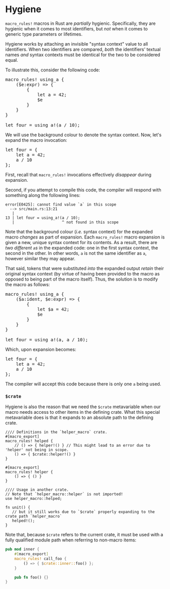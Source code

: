 # Hygiene

`macro_rules!` macros in Rust are *partially* hygienic.
Specifically, they are hygienic when it comes to most identifiers, but *not* when it comes to generic type parameters or lifetimes.

Hygiene works by attaching an invisible "syntax context" value to all identifiers.
When two identifiers are compared, *both* the identifiers' textual names *and* syntax contexts must be identical for the two to be considered equal.

To illustrate this, consider the following code:

<pre class="rust rust-example-rendered"><span class="synctx-0"><span class="hljs-built_in">macro_rules</span><span class="hljs-built_in">!</span> using_a {&#xa;    ($e:expr) =&gt; {&#xa;        {&#xa;            <span class="hljs-keyword">let</span> a = <span class="hljs-number">42</span>;&#xa;            $e&#xa;        }&#xa;    }&#xa;}&#xa;&#xa;<span class="hljs-keyword">let</span> four = <span class="hljs-built_in">using_a!</span>(a / <span class="hljs-number">10</span>);</span></pre>

We will use the background colour to denote the syntax context.
Now, let's expand the macro invocation:

<pre class="rust rust-example-rendered"><span class="synctx-0"><span class="hljs-keyword">let</span> four = </span><span class="synctx-1">{&#xa;    <span class="hljs-keyword">let</span> a <span class="op">=</span> <span class="hljs-number">42</span>;&#xa;    </span><span class="synctx-0">a / <span class="hljs-number">10</span></span><span class="synctx-1">&#xa;}</span><span class="synctx-0">;</span></pre>

First, recall that `macro_rules!` invocations effectively *disappear* during expansion.

Second, if you attempt to compile this code, the compiler will respond with something along the following lines:

```text
error[E0425]: cannot find value `a` in this scope
  --> src/main.rs:13:21
   |
13 | let four = using_a!(a / 10);
   |                     ^ not found in this scope
```

Note that the background colour (*i.e.* syntax context) for the expanded macro *changes* as part of expansion.
Each `macro_rules!` macro expansion is given a new, unique syntax context for its contents.
As a result, there are *two different `a`s* in the expanded code: one in the first syntax context, the second in the other.
In other words, <code><span class="synctx-0">a</span></code> is not the same identifier as <code><span class="synctx-1">a</span></code>, however similar they may appear.

That said, tokens that were substituted *into* the expanded output *retain* their original syntax context (by virtue of having been provided to the macro as opposed to being part of the macro itself).
Thus, the solution is to modify the macro as follows:

<pre class="rust rust-example-rendered"><span class="synctx-0"><span class="hljs-built_in">macro_rules!</span> using_a {&#xa;    ($a:ident, $e:expr) =&gt; {&#xa;        {&#xa;            <span class="hljs-keyword">let</span> $a = <span class="hljs-number">42</span>;&#xa;            $e&#xa;        }&#xa;    }&#xa;}&#xa;&#xa;<span class="hljs-keyword">let</span> four = <span class="hljs-built_in">using_a!</span>(a, a / <span class="hljs-number">10</span>);</span></pre>

Which, upon expansion becomes:

<pre class="rust rust-example-rendered"><span class="synctx-0"><span class="hljs-keyword">let</span> four = </span><span class="synctx-1">{&#xa;    <span class="hljs-keyword">let</span> </span><span class="synctx-0">a</span><span class="synctx-1"> = <span class="hljs-number">42</span>;&#xa;    </span><span class="synctx-0">a / <span class="hljs-number">10</span></span><span class="synctx-1">&#xa;}</span><span class="synctx-0">;</span></pre>

The compiler will accept this code because there is only one `a` being used.

### `$crate`

Hygiene is also the reason that we need the `$crate` metavariable when our macro needs access to other items in the defining crate.
What this special metavariable does is that it expands to an absolute path to the defining crate.

```rust,ignore
//// Definitions in the `helper_macro` crate.
#[macro_export]
macro_rules! helped {
    // () => { helper!() } // This might lead to an error due to 'helper' not being in scope.
    () => { $crate::helper!() }
}

#[macro_export]
macro_rules! helper {
    () => { () }
}

//// Usage in another crate.
// Note that `helper_macro::helper` is not imported!
use helper_macro::helped;

fn unit() {
   // but it still works due to `$crate` properly expanding to the crate path `helper_macro`
   helped!();
}
```

Note that, because `$crate` refers to the current crate, it must be used with a fully qualified module path when referring to non-macro items:

```rust
pub mod inner {
    #[macro_export]
    macro_rules! call_foo {
        () => { $crate::inner::foo() };
    }

    pub fn foo() {}
}
```
